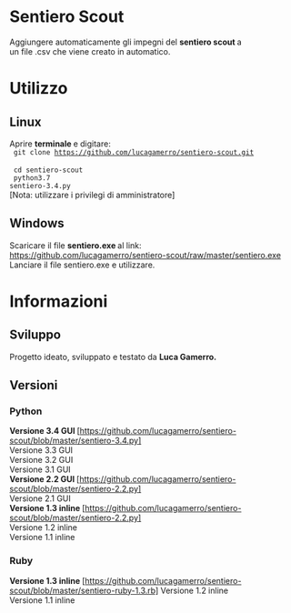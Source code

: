 # Sentiero Scout
Aggiungere automaticamente gli impegni del <b> sentiero scout </b> a <br>
un file .csv che viene creato in automatico.

# Utilizzo
## Linux
Aprire <b> terminale </b> e digitare: <br>
<code> git clone https://github.com/lucagamerro/sentiero-scout.git </code> <br>
<code> cd sentiero-scout </code> <br>
<code> python3.7 sentiero-3.4.py </code> <br>
[Nota: utilizzare i privilegi di amministratore]
## Windows
Scaricare il file <b> sentiero.exe </b> al link: <br>
https://github.com/lucagamerro/sentiero-scout/raw/master/sentiero.exe <br>
Lanciare il file sentiero.exe e utilizzare. <br>
#  Informazioni 
## Sviluppo
Progetto ideato, sviluppato e testato da <b> Luca Gamerro. </b> <br>
## Versioni
### Python
<b> Versione 3.4 GUI </b> [https://github.com/lucagamerro/sentiero-scout/blob/master/sentiero-3.4.py] <br>
Versione 3.3 GUI <br>
Versione 3.2 GUI <br>
Versione 3.1 GUI <br>
<b> Versione 2.2 GUI </b> [https://github.com/lucagamerro/sentiero-scout/blob/master/sentiero-2.2.py] <br>
Versione 2.1 GUI <br>
<b> Versione 1.3 inline </b> [https://github.com/lucagamerro/sentiero-scout/blob/master/sentiero-2.2.py] <br>
Versione 1.2 inline <br>
Versione 1.1 inline <br>
### Ruby
<b> Versione 1.3 inline </b> [https://github.com/lucagamerro/sentiero-scout/blob/master/sentiero-ruby-1.3.rb]
Versione 1.2 inline <br>
Versione 1.1 inline <br>
